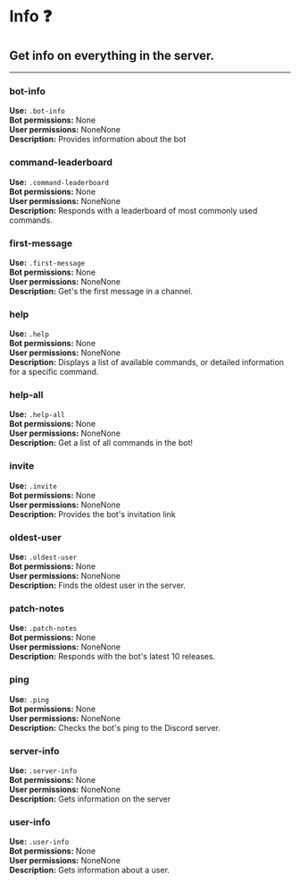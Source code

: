 # Info ❓

Get info on everything in the server.
---

---
### bot-info

**Use:** `.bot-info`<br/>
**Bot permissions:** None<br/>
**User permissions:** NoneNone<br/>
**Description:** Provides information about the bot<br/>


### command-leaderboard

**Use:** `.command-leaderboard`<br/>
**Bot permissions:** None<br/>
**User permissions:** NoneNone<br/>
**Description:** Responds with a leaderboard of most commonly used commands.<br/>


### first-message

**Use:** `.first-message`<br/>
**Bot permissions:** None<br/>
**User permissions:** NoneNone<br/>
**Description:** Get's the first message in a channel.<br/>


### help

**Use:** `.help`<br/>
**Bot permissions:** None<br/>
**User permissions:** NoneNone<br/>
**Description:** Displays a list of available commands, or detailed information for a specific command.<br/>


### help-all

**Use:** `.help-all`<br/>
**Bot permissions:** None<br/>
**User permissions:** NoneNone<br/>
**Description:** Get a list of all commands in the bot!<br/>


### invite

**Use:** `.invite`<br/>
**Bot permissions:** None<br/>
**User permissions:** NoneNone<br/>
**Description:** Provides the bot's invitation link<br/>


### oldest-user

**Use:** `.oldest-user`<br/>
**Bot permissions:** None<br/>
**User permissions:** NoneNone<br/>
**Description:** Finds the oldest user in the server.<br/>


### patch-notes

**Use:** `.patch-notes`<br/>
**Bot permissions:** None<br/>
**User permissions:** NoneNone<br/>
**Description:** Responds with the bot's latest 10 releases.<br/>


### ping

**Use:** `.ping`<br/>
**Bot permissions:** None<br/>
**User permissions:** NoneNone<br/>
**Description:** Checks the bot's ping to the Discord server.<br/>


### server-info

**Use:** `.server-info`<br/>
**Bot permissions:** None<br/>
**User permissions:** NoneNone<br/>
**Description:** Gets information on the server<br/>


### user-info

**Use:** `.user-info`<br/>
**Bot permissions:** None<br/>
**User permissions:** NoneNone<br/>
**Description:** Gets information about a user.<br/>
